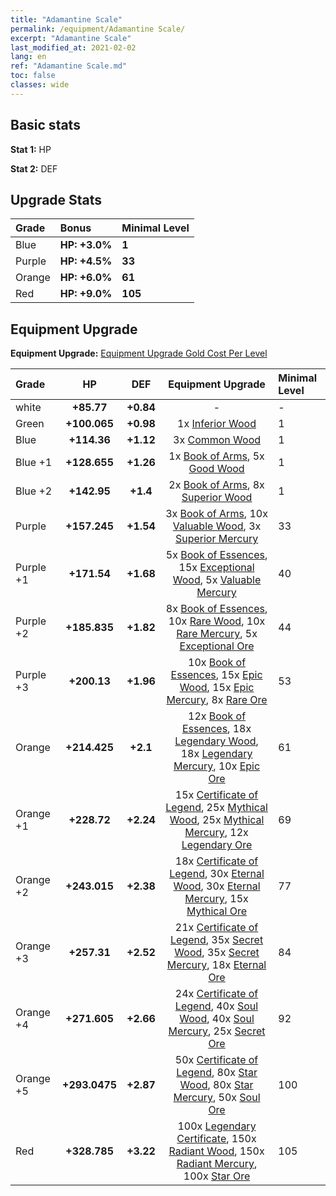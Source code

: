 ```yaml
---
title: "Adamantine Scale"
permalink: /equipment/Adamantine Scale/
excerpt: "Adamantine Scale"
last_modified_at: 2021-02-02
lang: en
ref: "Adamantine Scale.md"
toc: false
classes: wide
---
```


## Basic stats
 **Stat 1:** HP

 **Stat 2:** DEF

## Upgrade Stats

  |     Grade    |   Bonus | Minimal Level | 
  |:-------------|:--------|:--------------| 
  | Blue | **HP: +3.0%** | **1** | 
  | Purple | **HP: +4.5%** | **33** | 
  | Orange | **HP: +6.0%** | **61** | 
  | Red | **HP: +9.0%** | **105** | 


## Equipment Upgrade
 **Equipment Upgrade:** [Equipment Upgrade Gold Cost Per Level](/equipment/EquipmentUpgradeCostPerLevel/) 

  |          Grade      | HP | DEF | Equipment Upgrade | Minimal Level |
  |:--------------------|:---------:|:---------:|:----------------:|:--------------|
  | white | **+85.77** | **+0.84** | - | - |
  | Green | **+100.065** | **+0.98** | 1x [ Inferior Wood](/Items/mat_12/) | 1 |
  | Blue | **+114.36** | **+1.12** | 3x [ Common Wood](/Items/mat_53/) | 1 |
  | Blue +1 | **+128.655** | **+1.26** | 1x [ Book of Arms](/Items/mat_32/), 5x [ Good Wood](/Items/mat_90/) | 1 |
  | Blue +2 | **+142.95** | **+1.4** | 2x [ Book of Arms](/Items/mat_71/), 8x [ Superior Wood](/Items/mat_28/) | 1 |
  | Purple | **+157.245** | **+1.54** | 3x [ Book of Arms](/Items/mat_6/), 10x [ Valuable Wood](/Items/mat_43/), 3x [ Superior Mercury](/Items/mat_15/) | 33 |
  | Purple +1 | **+171.54** | **+1.68** | 5x [ Book of Essences](/Items/mat_44/), 15x [ Exceptional Wood](/Items/mat_82/), 5x [ Valuable Mercury](/Items/mat_58/) | 40 |
  | Purple +2 | **+185.835** | **+1.82** | 8x [ Book of Essences](/Items/mat_84/), 10x [ Rare Wood](/Items/mat_14/), 10x [ Rare Mercury](/Items/mat_29/), 5x [ Exceptional Ore](/Items/mat_67/) | 44 |
  | Purple +3 | **+200.13** | **+1.96** | 10x [ Book of Essences](/Items/mat_20/), 15x [ Epic Wood](/Items/mat_57/), 15x [ Epic Mercury](/Items/mat_70/), 8x [ Rare Ore](/Items/mat_2/) | 53 |
  | Orange | **+214.425** | **+2.1** | 12x [ Book of Essences](/Items/mat_60/), 18x [ Legendary Wood](/Items/mat_93/), 18x [ Legendary Mercury](/Items/mat_3/), 10x [ Epic Ore](/Items/mat_42/) | 61 |
  | Orange +1 | **+228.72** | **+2.24** | 15x [ Certificate of Legend](/Items/mat_96/), 25x [ Mythical Wood](/Items/mat_9/), 25x [ Mythical Mercury](/Items/mat_50/), 12x [ Legendary Ore](/Items/mat_81/) | 69 |
  | Orange +2 | **+243.015** | **+2.38** | 18x [ Certificate of Legend](/Items/mat_25/), 30x [ Eternal Wood](/Items/mat_75/), 30x [ Eternal Mercury](/Items/mat_62/), 15x [ Mythical Ore](/Items/mat_23/) | 77 |
  | Orange +3 | **+257.31** | **+2.52** | 21x [ Certificate of Legend](/Items/mat_38/), 35x [ Secret Wood](/Items/mat_87/), 35x [ Secret Mercury](/Items/mat_22/), 18x [ Eternal Ore](/Items/mat_36/) | 84 |
  | Orange +4 | **+271.605** | **+2.66** | 24x [ Certificate of Legend](/Items/mat_100/), 40x [ Soul Wood](/Items/mat_49/), 40x [ Soul Mercury](/Items/mat_34/), 25x [ Secret Ore](/Items/mat_99/) | 92 |
  | Orange +5 | **+293.0475** | **+2.87** | 50x [ Certificate of Legend](/Items/mat_11/), 80x [ Star Wood](/Items/mat_63/), 80x [ Star Mercury](/Items/mat_98/), 50x [ Soul Ore](/Items/mat_8/) | 100 |
  | Red | **+328.785** | **+3.22** | 100x [ Legendary Certificate](/Items/mat_76/), 150x [ Radiant Wood](/Items/mat_21/), 150x [ Radiant Mercury](/Items/mat_24/), 100x [ Star Ore](/Items/mat_72/) | 105 |

